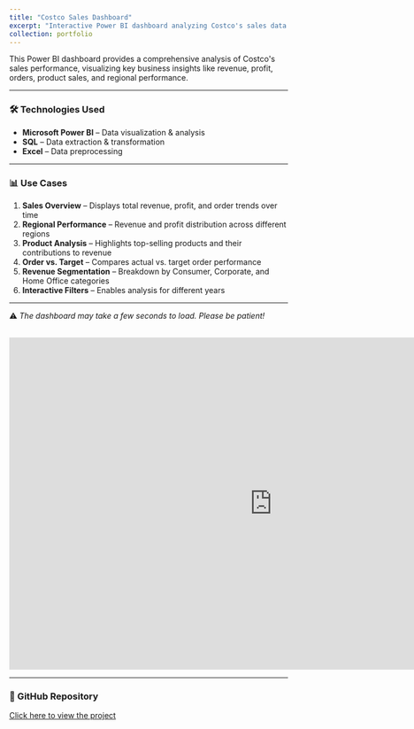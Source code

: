 ```yaml
---
title: "Costco Sales Dashboard"
excerpt: "Interactive Power BI dashboard analyzing Costco's sales data."
collection: portfolio
---
```


This Power BI dashboard provides a comprehensive analysis of Costco's sales performance, visualizing key business insights like revenue, profit, orders, product sales, and regional performance.

---

### 🛠 Technologies Used

- **Microsoft Power BI** – Data visualization & analysis  
- **SQL** – Data extraction & transformation  
- **Excel** – Data preprocessing  

---

### 📊 Use Cases

1. **Sales Overview** – Displays total revenue, profit, and order trends over time  
2. **Regional Performance** – Revenue and profit distribution across different regions  
3. **Product Analysis** – Highlights top-selling products and their contributions to revenue  
4. **Order vs. Target** – Compares actual vs. target order performance  
5. **Revenue Segmentation** – Breakdown by Consumer, Corporate, and Home Office categories  
6. **Interactive Filters** – Enables analysis for different years  

---

⚠️ *The dashboard may take a few seconds to load. Please be patient!*

<br/>

<iframe title="Costco Dashboard" width="950" height="600" src="https://app.powerbi.com/view?r=eyJrIjoiZTNkNTAwYjMtZTk1NS00YjFkLWJiOWMtZGNjMDZmMzMxYjNhIiwidCI6IjUyYWRmODM1LTJlMjItNDkyZC04ZDUxLWIzMTNkYmNkN2NjZiJ9" frameborder="0" allowfullscreen="true"></iframe>

---

### 🔗 GitHub Repository

[Click here to view the project](https://github.com/tanish8851/Costco-Sales-Dynamic-Dashboard-Power-Bi-)
